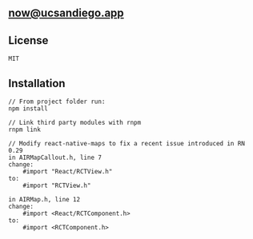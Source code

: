 ## now@ucsandiego.app

## License

	MIT

## Installation

	// From project folder run:
	npm install

	// Link third party modules with rnpm
	rnpm link

	// Modify react-native-maps to fix a recent issue introduced in RN 0.29
	in AIRMapCallout.h, line 7
	change:
		#import "React/RCTView.h"
	to:
		#import "RCTView.h"

	in AIRMap.h, line 12
	change:
		#import <React/RCTComponent.h>
	to:
		#import <RCTComponent.h>

